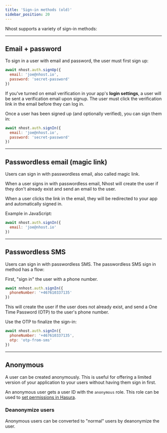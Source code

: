 ```yaml
---
title: 'Sign-in methods (old)'
sidebar_position: 20
---
```


Nhost supports a variety of sign-in methods:

---

## Email + password

To sign in a user with email and password, the user must first sign up:

```js
await nhost.auth.signUp({
  email: 'joe@nhost.io',
  password: 'secret-password'
})
```

If you've turned on email verification in your app's **login settings**, a user will be sent a verification email upon signup. The user must click the verification link in the email before they can log in.

Once a user has been signed up (and optionally verified), you can sign them in:

```js
await nhost.auth.signIn({
  email: 'joe@nhost.io',
  password: 'secret-password'
})
```

---

## Passwordless email (magic link)

Users can sign in with passwordless email, also called magic link.

When a user signs in with passwordless email, Nhost will create the user if they don't already exist and send an email to the user.

When a user clicks the link in the email, they will be redirected to your app and automatically signed in.

Example in JavaScript:

```js
await nhost.auth.signIn({
  email: 'joe@nhost.io'
})
```

---

## Passwordless SMS

Users can sign in with passwordless SMS. The passwordless SMS sign in method has a flow:

First, "sign in" the user with a phone number.

```js
await nnhost.auth.signIn({
  phoneNumber: '+467610337135'
})
```

This will create the user if the user does not already exist, and send a One Time Password (OTP) to the user's
phone number.

Use the OTP to finalize the sign-in:

```js
await nhost.auth.signIn({
  phoneNumber: '+467610337135',
  otp: 'otp-from-sms'
})
```

---

## Anonymous

A user can be created anonymously. This is useful for offering a limited version of your application to your users without having them sign in first.

An anonymous user gets a user ID with the `anonymous` role. This role can be used to [set permissions in Hasura](/platform/graphql/permissions).

### Deanonymize users

Anonymous users can be converted to "normal" users by deanonymize the user.
